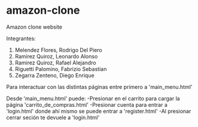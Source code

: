 # amazon-clone
Amazon clone website

Integrantes:
1. Melendez Flores, Rodrigo Del Piero
2. Ramirez Quiroz, Leonardo Alonso
3. Ramirez Quiroz, Rafael Alejandro
4. Riguetti Palomino, Fabrizio Sebastian
5. Zegarra Zenteno, Diego Enrique

Para interactuar con las distintas páginas entre primero a 'main_menu.html'

Desde 'main_menu.html' puede:
-Presionar en el carrito para cargar la página 'carrito_de_compras.html'
-Presionar cuenta para entrar a 'login.html' donde ahí mismo se puede entrar a 'register.html'
-Al presionar cerrar seción te devuele a 'login.html'
